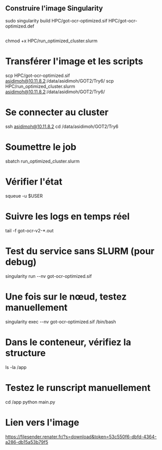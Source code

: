 ## Construire l'image Singularity

sudo singularity build HPC/got-ocr-optimized.sif HPC/got-ocr-optimized.def

## 

chmod +x HPC/run_optimized_cluster.slurm

# Transférer l'image et les scripts
scp HPC/got-ocr-optimized.sif asidimoh@10.11.8.2:/data/asidimoh/GOT2/Try6/
scp HPC/run_optimized_cluster.slurm asidimoh@10.11.8.2:/data/asidimoh/GOT2/Try6/

# Se connecter au cluster
ssh asidimoh@10.11.8.2
cd /data/asidimoh/GOT2/Try6

# Soumettre le job
sbatch run_optimized_cluster.slurm

# Vérifier l'état
squeue -u $USER

# Suivre les logs en temps réel
tail -f got-ocr-v2-*.out

# Test du service sans SLURM (pour debug)
singularity run --nv got-ocr-optimized.sif

# Une fois sur le nœud, testez manuellement
singularity exec --nv got-ocr-optimized.sif /bin/bash

# Dans le conteneur, vérifiez la structure
ls -la /app

# Testez le runscript manuellement
cd /app
python main.py


# Lien vers l'image

https://filesender.renater.fr/?s=download&token=53c550f6-dbfd-4364-a286-db15a53b79f5